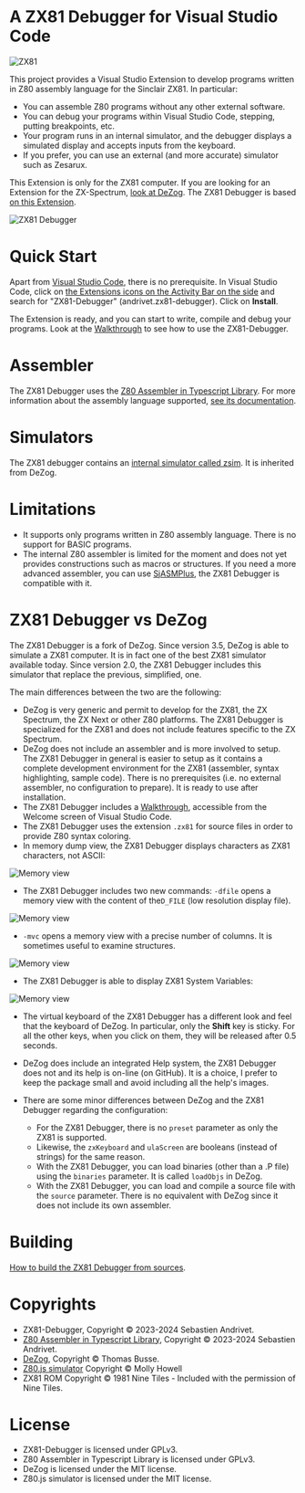 # A ZX81 Debugger for Visual Studio Code

![ZX81](assets/ZX81.png)

This project provides a Visual Studio Extension to develop programs written in Z80 assembly language for the Sinclair ZX81. In particular:

* You can assemble Z80 programs without any other external software.
* You can debug your programs within Visual Studio Code, stepping, putting breakpoints, etc.
* Your program runs in an internal simulator, and the debugger displays a simulated display and accepts inputs from the keyboard.
* If you prefer, you can use an external (and more accurate) simulator such as Zesarux.

This Extension is only for the ZX81 computer. If you are looking for an Extension for the ZX-Spectrum, [look at DeZog](https://marketplace.visualstudio.com/items?itemName=maziac.dezog). The ZX81 Debugger is based [on this Extension](https://github.com/maziac/DeZog).

![ZX81 Debugger](assets/ZX81-Debugger.png)

# Quick Start

Apart from [Visual Studio Code](https://code.visualstudio.com/download), there is no prerequisite. In Visual Studio Code, click on [the Extensions icons on the Activity Bar on the side](https://code.visualstudio.com/docs/editor/extension-marketplace) and search for "ZX81-Debugger" (andrivet.zx81-debugger). Click on **Install**.

The Extension is ready, and you can start to write, compile and debug your programs. Look at the [Walkthrough](./documentation/walkthrough/walkthrough.md) to see how to use the ZX81-Debugger.

# Assembler

The ZX81 Debugger uses the [Z80 Assembler in Typescript Library](https://github.com/andrivet/z80-assembler). For more information about the assembly language supported, [see its documentation](https://github.com/andrivet/z80-assembler/blob/master/docs/assembler.md).

# Simulators

The ZX81 debugger contains an [internal simulator called zsim](./documentation/zx81/zx81-zsim.md). It is inherited from DeZog.

# Limitations

* It supports only programs written in Z80 assembly language. There is no support for BASIC programs.
* The internal Z80 assembler is limited for the moment and does not yet provides constructions such as macros or structures. If you need a more advanced assembler, you can use [SjASMPlus](https://z00m128.github.io/sjasmplus/documentation.html), the ZX81 Debugger is compatible with it.

# ZX81 Debugger vs DeZog

The ZX81 Debugger is a fork of DeZog. Since version 3.5, DeZog is able to simulate a ZX81 computer. It is in fact one of the best ZX81 simulator available today. Since version 2.0, the ZX81 Debugger includes this simulator that replace the previous, simplified, one.

The main differences between the two are the following:

* DeZog is very generic and permit to develop for the ZX81, the ZX Spectrum, the ZX Next or other Z80 platforms. The ZX81 Debugger is specialized for the ZX81 and does not include features specific to the ZX Spectrum.
* DeZog does not include an assembler and is more involved to setup. The ZX81 Debugger in general is easier to setup as it contains a complete development environment for the ZX81 (assembler, syntax highlighting, sample code). There is no prerequisites (i.e. no external assembler, no configuration to prepare). It is ready to use after installation.
* The ZX81 Debugger includes a [Walkthrough](./documentation/walkthrough/walkthrough.md), accessible from the Welcome screen of Visual Studio Code.
* The ZX81 Debugger uses the extension `.zx81` for source files in order to provide Z80 syntax coloring.
* In memory dump view, the ZX81 Debugger displays characters as ZX81 characters, not ASCII:

![Memory view](assets/memory.png)

* The ZX81 Debugger includes two new commands: `-dfile` opens a memory view with the content of the`D_FILE` (low resolution display file).

![Memory view](assets/dfile.png)

  * `-mvc` opens a memory view with a precise number of columns. It is sometimes useful to examine structures.

![Memory view](assets/mvc.png)

* The ZX81 Debugger is able to display ZX81 System Variables:

![Memory view](assets/sysvars.png)

* The virtual keyboard of the ZX81 Debugger has a different look and feel that the keyboard of DeZog. In particular, only the **Shift** key is sticky. For all the other keys, when you click on them, they will be released after 0.5 seconds.

* DeZog does include an integrated Help system, the ZX81 Debugger does not and its help is on-line (on GitHub). It is a choice, I prefer to keep the package small and avoid including all the help's images. 
* There are some minor differences between DeZog and the ZX81 Debugger regarding the configuration:

  * For the ZX81 Debugger, there is no `preset` parameter as only the ZX81 is supported.
  * Likewise, the `zxKeyboard` and `ulaScreen` are booleans (instead of strings) for the same reason.
  * With the ZX81 Debugger, you can load binaries (other than a .P file) using the `binaries` parameter. It is called `loadObjs` in DeZog.
  * With the ZX81 Debugger, you can load and compile a source file with the `source` parameter. There is no equivalent with DeZog since it does not include its own assembler.

# Building

[How to build the ZX81 Debugger from sources](./documentation/Building.md).


# Copyrights

* ZX81-Debugger, Copyright &copy; 2023-2024 Sebastien Andrivet.
* [Z80 Assembler in Typescript Library](https://github.com/andrivet/z80-assembler), Copyright &copy; 2023-2024 Sebastien Andrivet.
* [DeZog](https://github.com/maziac/DeZog), Copyright &copy; Thomas Busse.
* [Z80.js simulator](https://github.com/DrGoldfire/Z80.js) Copyright &copy; Molly Howell
* ZX81 ROM Copyright &copy; 1981 Nine Tiles - Included with the permission of Nine Tiles.

# License

* ZX81-Debugger is licensed under GPLv3.
* Z80 Assembler in Typescript Library is licensed under GPLv3.
* DeZog is licensed under the MIT license.
* Z80.js simulator is licensed under the MIT license.
